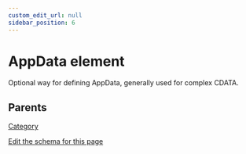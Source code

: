 ```yaml
---
custom_edit_url: null
sidebar_position: 6
---
```

# AppData element
Optional way for defining AppData, generally used for complex CDATA.

## Parents
[Category](category.md)

[Edit the schema for this page](https://github.com/wixtoolset/web/blob/master/src/xsd4/wix.xsd)